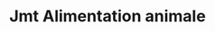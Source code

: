 ---
title: "Jmt Alimentation animale"
url: /sainte-marie-des-champs/jmt-alimentation-animale/
shop: animal de compagnie
---